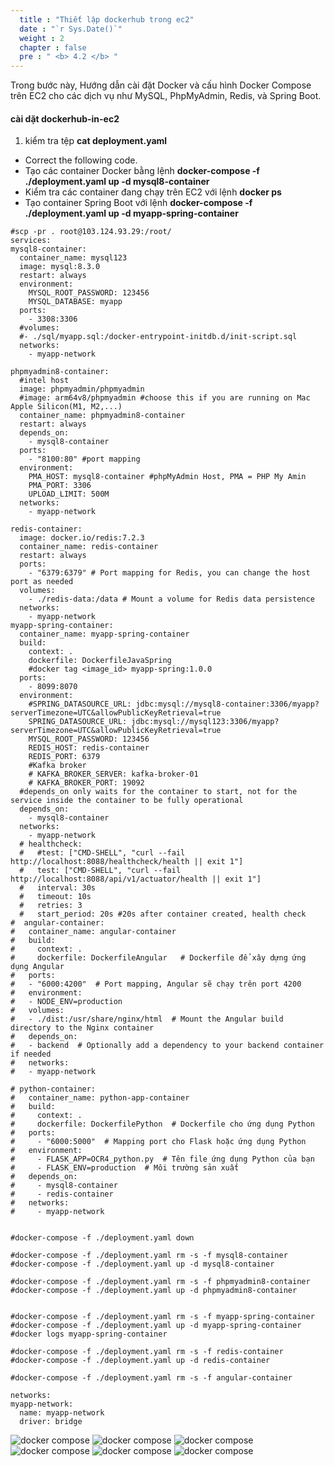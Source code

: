```yaml
---
  title : "Thiết lập dockerhub trong ec2"
  date : "`r Sys.Date()`"
  weight : 2
  chapter : false
  pre : " <b> 4.2 </b> "
---
```



Trong bước này, Hướng dẫn cài đặt Docker và cấu hình Docker Compose trên EC2 cho các dịch vụ như MySQL, PhpMyAdmin, Redis, và Spring Boot.

#### cài dặt **dockerhub-in-ec2**

1. kiểm tra tệp **cat deployment.yaml** 
  + Correct the following code.
  + Tạo các container Docker bằng lệnh **docker-compose -f ./deployment.yaml up -d mysql8-container**
  + Kiểm tra các container đang chạy trên EC2 với lệnh **docker ps**
  + Tạo container Spring Boot với lệnh  **docker-compose -f ./deployment.yaml up -d myapp-spring-container**
  ```
  #scp -pr . root@103.124.93.29:/root/
services:
  mysql8-container:
    container_name: mysql123
    image: mysql:8.3.0    
    restart: always
    environment:
      MYSQL_ROOT_PASSWORD: 123456
      MYSQL_DATABASE: myapp
    ports:
      - 3308:3306
    #volumes: 
    #- ./sql/myapp.sql:/docker-entrypoint-initdb.d/init-script.sql
    networks:
      - myapp-network  

  phpmyadmin8-container:
    #intel host
    image: phpmyadmin/phpmyadmin    
    #image: arm64v8/phpmyadmin #choose this if you are running on Mac Apple Silicon(M1, M2,...)
    container_name: phpmyadmin8-container
    restart: always
    depends_on:
      - mysql8-container
    ports:
      - "8100:80" #port mapping
    environment:
      PMA_HOST: mysql8-container #phpMyAdmin Host, PMA = PHP My Amin
      PMA_PORT: 3306
      UPLOAD_LIMIT: 500M
    networks:
      - myapp-network
  
  redis-container:
    image: docker.io/redis:7.2.3
    container_name: redis-container
    restart: always
    ports:
      - "6379:6379" # Port mapping for Redis, you can change the host port as needed
    volumes:
      - ./redis-data:/data # Mount a volume for Redis data persistence
    networks:
      - myapp-network
  myapp-spring-container:    
    container_name: myapp-spring-container    
    build:
      context: .
      dockerfile: DockerfileJavaSpring      
      #docker tag <image_id> myapp-spring:1.0.0    
    ports:
      - 8099:8070
    environment:
      #SPRING_DATASOURCE_URL: jdbc:mysql://mysql8-container:3306/myapp?serverTimezone=UTC&allowPublicKeyRetrieval=true
      SPRING_DATASOURCE_URL: jdbc:mysql://mysql123:3306/myapp?serverTimezone=UTC&allowPublicKeyRetrieval=true            
      MYSQL_ROOT_PASSWORD: 123456
      REDIS_HOST: redis-container
      REDIS_PORT: 6379
      #Kafka broker
      # KAFKA_BROKER_SERVER: kafka-broker-01      
      # KAFKA_BROKER_PORT: 19092
    #depends_on only waits for the container to start, not for the service inside the container to be fully operational
    depends_on:      
      - mysql8-container
    networks:
      - myapp-network    
    # healthcheck:
    #   #test: ["CMD-SHELL", "curl --fail http://localhost:8088/healthcheck/health || exit 1"]
    #   test: ["CMD-SHELL", "curl --fail http://localhost:8088/api/v1/actuator/health || exit 1"]
    #   interval: 30s
    #   timeout: 10s
    #   retries: 3
    #   start_period: 20s #20s after container created, health check    
  #  angular-container:
  #   container_name: angular-container
  #   build:
  #     context: .  
  #     dockerfile: DockerfileAngular   # Dockerfile để xây dựng ứng dụng Angular
  #   ports:
  #   - "6000:4200"  # Port mapping, Angular sẽ chạy trên port 4200
  #   environment:
  #   - NODE_ENV=production
  #   volumes:
  #   - ./dist:/usr/share/nginx/html  # Mount the Angular build directory to the Nginx container
  #   depends_on:
  #   - backend  # Optionally add a dependency to your backend container if needed
  #   networks:
  #   - myapp-network
     
  # python-container:
  #   container_name: python-app-container
  #   build:
  #     context: .
  #     dockerfile: DockerfilePython  # Dockerfile cho ứng dụng Python
  #   ports:
  #     - "6000:5000"  # Mapping port cho Flask hoặc ứng dụng Python
  #   environment:
  #     - FLASK_APP=OCR4_python.py  # Tên file ứng dụng Python của bạn
  #     - FLASK_ENV=production  # Môi trường sản xuất
  #   depends_on:
  #     - mysql8-container
  #     - redis-container
  #   networks:
  #     - myapp-network
    
   
#docker-compose -f ./deployment.yaml down 

#docker-compose -f ./deployment.yaml rm -s -f mysql8-container
#docker-compose -f ./deployment.yaml up -d mysql8-container

#docker-compose -f ./deployment.yaml rm -s -f phpmyadmin8-container
#docker-compose -f ./deployment.yaml up -d phpmyadmin8-container


#docker-compose -f ./deployment.yaml rm -s -f myapp-spring-container 
#docker-compose -f ./deployment.yaml up -d myapp-spring-container 
#docker logs myapp-spring-container

#docker-compose -f ./deployment.yaml rm -s -f redis-container
#docker-compose -f ./deployment.yaml up -d redis-container

#docker-compose -f ./deployment.yaml rm -s -f angular-container

networks:
  myapp-network:
    name: myapp-network
    driver: bridge
  ```

![docker compose](/images/4/deploymentyamlmySQL.png)
![docker compose](/images/4/CreateSQl8-Container.png)
![docker compose](/images/4/dockerps.png)
![docker compose](/images/4/setupfileyamlspringboot.png)
![docker compose](/images/4/setupfileyamlspringboot.png)
![docker compose](/images/4/myappspringbootcontainer.png)
  
 
